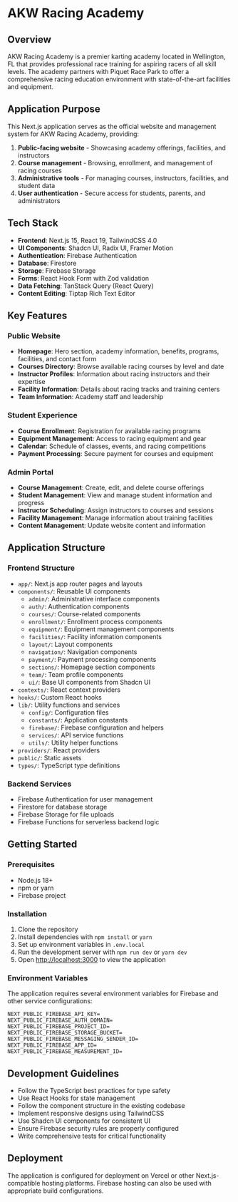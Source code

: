# AKW Racing Academy

## Overview

AKW Racing Academy is a premier karting academy located in Wellington, FL that provides professional race training for aspiring racers of all skill levels. The academy partners with Piquet Race Park to offer a comprehensive racing education environment with state-of-the-art facilities and equipment.

## Application Purpose

This Next.js application serves as the official website and management system for AKW Racing Academy, providing:

1. **Public-facing website** - Showcasing academy offerings, facilities, and instructors
2. **Course management** - Browsing, enrollment, and management of racing courses
3. **Administrative tools** - For managing courses, instructors, facilities, and student data
4. **User authentication** - Secure access for students, parents, and administrators

## Tech Stack

- **Frontend**: Next.js 15, React 19, TailwindCSS 4.0
- **UI Components**: Shadcn UI, Radix UI, Framer Motion
- **Authentication**: Firebase Authentication
- **Database**: Firestore
- **Storage**: Firebase Storage
- **Forms**: React Hook Form with Zod validation
- **Data Fetching**: TanStack Query (React Query)
- **Content Editing**: Tiptap Rich Text Editor

## Key Features

### Public Website
- **Homepage**: Hero section, academy information, benefits, programs, facilities, and contact form
- **Courses Directory**: Browse available racing courses by level and date
- **Instructor Profiles**: Information about racing instructors and their expertise
- **Facility Information**: Details about racing tracks and training centers
- **Team Information**: Academy staff and leadership

### Student Experience
- **Course Enrollment**: Registration for available racing programs
- **Equipment Management**: Access to racing equipment and gear
- **Calendar**: Schedule of classes, events, and racing competitions
- **Payment Processing**: Secure payment for courses and equipment

### Admin Portal
- **Course Management**: Create, edit, and delete course offerings
- **Student Management**: View and manage student information and progress
- **Instructor Scheduling**: Assign instructors to courses and sessions
- **Facility Management**: Manage information about training facilities
- **Content Management**: Update website content and information

## Application Structure

### Frontend Structure
- `app/`: Next.js app router pages and layouts
- `components/`: Reusable UI components
  - `admin/`: Administrative interface components
  - `auth/`: Authentication components
  - `courses/`: Course-related components
  - `enrollment/`: Enrollment process components
  - `equipment/`: Equipment management components
  - `facilities/`: Facility information components
  - `layout/`: Layout components
  - `navigation/`: Navigation components
  - `payment/`: Payment processing components
  - `sections/`: Homepage section components
  - `team/`: Team profile components
  - `ui/`: Base UI components from Shadcn UI
- `contexts/`: React context providers
- `hooks/`: Custom React hooks
- `lib/`: Utility functions and services
  - `config/`: Configuration files
  - `constants/`: Application constants
  - `firebase/`: Firebase configuration and helpers
  - `services/`: API service functions
  - `utils/`: Utility helper functions
- `providers/`: React providers
- `public/`: Static assets
- `types/`: TypeScript type definitions

### Backend Services
- Firebase Authentication for user management
- Firestore for database storage
- Firebase Storage for file uploads
- Firebase Functions for serverless backend logic

## Getting Started

### Prerequisites
- Node.js 18+ 
- npm or yarn
- Firebase project

### Installation
1. Clone the repository
2. Install dependencies with `npm install` or `yarn`
3. Set up environment variables in `.env.local`
4. Run the development server with `npm run dev` or `yarn dev`
5. Open [http://localhost:3000](http://localhost:3000) to view the application

### Environment Variables
The application requires several environment variables for Firebase and other service configurations:

```
NEXT_PUBLIC_FIREBASE_API_KEY=
NEXT_PUBLIC_FIREBASE_AUTH_DOMAIN=
NEXT_PUBLIC_FIREBASE_PROJECT_ID=
NEXT_PUBLIC_FIREBASE_STORAGE_BUCKET=
NEXT_PUBLIC_FIREBASE_MESSAGING_SENDER_ID=
NEXT_PUBLIC_FIREBASE_APP_ID=
NEXT_PUBLIC_FIREBASE_MEASUREMENT_ID=
```

## Development Guidelines

- Follow the TypeScript best practices for type safety
- Use React Hooks for state management
- Follow the component structure in the existing codebase
- Implement responsive designs using TailwindCSS
- Use Shadcn UI components for consistent UI
- Ensure Firebase security rules are properly configured
- Write comprehensive tests for critical functionality

## Deployment

The application is configured for deployment on Vercel or other Next.js-compatible hosting platforms. Firebase hosting can also be used with appropriate build configurations. 